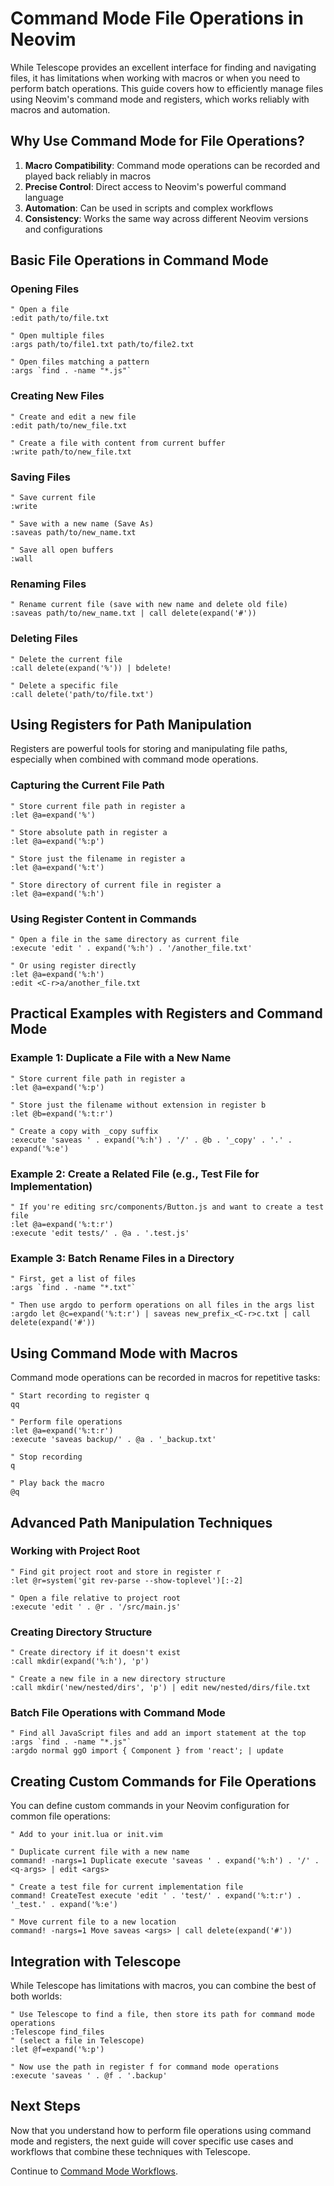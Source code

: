 # Command Mode File Operations in Neovim

While Telescope provides an excellent interface for finding and navigating files, it has limitations when working with macros or when you need to perform batch operations. This guide covers how to efficiently manage files using Neovim's command mode and registers, which works reliably with macros and automation.

## Why Use Command Mode for File Operations?

1. **Macro Compatibility**: Command mode operations can be recorded and played back reliably in macros
2. **Precise Control**: Direct access to Neovim's powerful command language
3. **Automation**: Can be used in scripts and complex workflows
4. **Consistency**: Works the same way across different Neovim versions and configurations

## Basic File Operations in Command Mode

### Opening Files

```vim
" Open a file
:edit path/to/file.txt

" Open multiple files
:args path/to/file1.txt path/to/file2.txt

" Open files matching a pattern
:args `find . -name "*.js"`
```

### Creating New Files

```vim
" Create and edit a new file
:edit path/to/new_file.txt

" Create a file with content from current buffer
:write path/to/new_file.txt
```

### Saving Files

```vim
" Save current file
:write

" Save with a new name (Save As)
:saveas path/to/new_name.txt

" Save all open buffers
:wall
```

### Renaming Files

```vim
" Rename current file (save with new name and delete old file)
:saveas path/to/new_name.txt | call delete(expand('#'))
```

### Deleting Files

```vim
" Delete the current file
:call delete(expand('%')) | bdelete!

" Delete a specific file
:call delete('path/to/file.txt')
```

## Using Registers for Path Manipulation

Registers are powerful tools for storing and manipulating file paths, especially when combined with command mode operations.

### Capturing the Current File Path

```vim
" Store current file path in register a
:let @a=expand('%')

" Store absolute path in register a
:let @a=expand('%:p')

" Store just the filename in register a
:let @a=expand('%:t')

" Store directory of current file in register a
:let @a=expand('%:h')
```

### Using Register Content in Commands

```vim
" Open a file in the same directory as current file
:execute 'edit ' . expand('%:h') . '/another_file.txt'

" Or using register directly
:let @a=expand('%:h')
:edit <C-r>a/another_file.txt
```

## Practical Examples with Registers and Command Mode

### Example 1: Duplicate a File with a New Name

```vim
" Store current file path in register a
:let @a=expand('%:p')

" Store just the filename without extension in register b
:let @b=expand('%:t:r')

" Create a copy with _copy suffix
:execute 'saveas ' . expand('%:h') . '/' . @b . '_copy' . '.' . expand('%:e')
```

### Example 2: Create a Related File (e.g., Test File for Implementation)

```vim
" If you're editing src/components/Button.js and want to create a test file
:let @a=expand('%:t:r')
:execute 'edit tests/' . @a . '.test.js'
```

### Example 3: Batch Rename Files in a Directory

```vim
" First, get a list of files
:args `find . -name "*.txt"`

" Then use argdo to perform operations on all files in the args list
:argdo let @c=expand('%:t:r') | saveas new_prefix_<C-r>c.txt | call delete(expand('#'))
```

## Using Command Mode with Macros

Command mode operations can be recorded in macros for repetitive tasks:

```vim
" Start recording to register q
qq

" Perform file operations
:let @a=expand('%:t:r')
:execute 'saveas backup/' . @a . '_backup.txt'

" Stop recording
q

" Play back the macro
@q
```

## Advanced Path Manipulation Techniques

### Working with Project Root

```vim
" Find git project root and store in register r
:let @r=system('git rev-parse --show-toplevel')[:-2]

" Open a file relative to project root
:execute 'edit ' . @r . '/src/main.js'
```

### Creating Directory Structure

```vim
" Create directory if it doesn't exist
:call mkdir(expand('%:h'), 'p')

" Create a new file in a new directory structure
:call mkdir('new/nested/dirs', 'p') | edit new/nested/dirs/file.txt
```

### Batch File Operations with Command Mode

```vim
" Find all JavaScript files and add an import statement at the top
:args `find . -name "*.js"`
:argdo normal ggO import { Component } from 'react'; | update
```

## Creating Custom Commands for File Operations

You can define custom commands in your Neovim configuration for common file operations:

```vim
" Add to your init.lua or init.vim

" Duplicate current file with a new name
command! -nargs=1 Duplicate execute 'saveas ' . expand('%:h') . '/' . <q-args> | edit <args>

" Create a test file for current implementation file
command! CreateTest execute 'edit ' . 'test/' . expand('%:t:r') . '_test.' . expand('%:e')

" Move current file to a new location
command! -nargs=1 Move saveas <args> | call delete(expand('#'))
```

## Integration with Telescope

While Telescope has limitations with macros, you can combine the best of both worlds:

```vim
" Use Telescope to find a file, then store its path for command mode operations
:Telescope find_files
" (select a file in Telescope)
:let @f=expand('%:p')

" Now use the path in register f for command mode operations
:execute 'saveas ' . @f . '.backup'
```

## Next Steps

Now that you understand how to perform file operations using command mode and registers, the next guide will cover specific use cases and workflows that combine these techniques with Telescope.

Continue to [Command Mode Workflows](09-command-mode-workflows.md).
